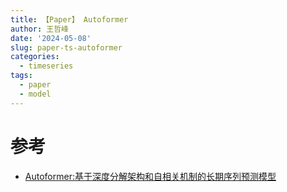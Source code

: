 ```yaml
---
title: 【Paper】 Autoformer
author: 王哲峰
date: '2024-05-08'
slug: paper-ts-autoformer
categories:
  - timeseries
tags:
  - paper
  - model
---
```





# 参考

* [Autoformer:基于深度分解架构和自相关机制的长期序列预测模型](https://zhuanlan.zhihu.com/p/385066440)
